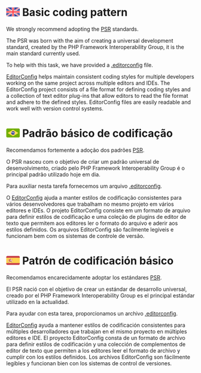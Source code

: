 # <img src="public/assets/images/reino-unido.png" alt="UK flag" style="height: 36px; width:36px; margin-bottom: -7px;"/> Basic coding pattern

We strongly recommend adopting the [PSR](https://www.php-fig.org/) standards.

The PSR was born with the aim of creating a universal development standard, created by the PHP Framework
Interoperability Group, it is the main standard currently used.

To help with this task, we have provided a [.editorconfig](.editorconfig) file.

[EditorConfig](https://editorconfig.org/) helps maintain consistent coding styles for multiple developers working on the
same project across multiple editors and IDEs. The EditorConfig project consists of a file format for defining coding
styles and a collection of text editor plug-ins that allow editors to read the file format and adhere to the defined
styles. EditorConfig files are easily readable and work well with version control systems.

# <img src="public/assets/images/brasil.png" alt="Brazil flag" style="height: 36px; width:36px; margin-bottom: -7px;"/> Padrão básico de codificação

Recomendamos fortemente a adoção dos padrões [PSR](https://www.php-fig.org/).

O PSR nasceu com o objetivo de criar um padrão universal de desenvolvimento, criado pelo PHP Framework Interoperability
Group é o principal padrão utilizado hoje em dia.

Para auxiliar nesta tarefa fornecemos um arquivo [.editorconfig](.editorconfig).

O [EditorConfig](https://editorconfig.org/) ajuda a manter estilos de codificação consistentes para vários
desenvolvedores que trabalham no mesmo projeto em vários editores e IDEs. O projeto EditorConfig consiste em um formato
de arquivo para definir estilos de codificação e uma coleção de plugins de editor de texto que permitem aos editores ler
o formato do arquivo e aderir aos estilos definidos. Os arquivos EditorConfig são facilmente legíveis e funcionam bem
com os sistemas de controle de versão.

# <img src="public/assets/images/espanha.png" alt="Spain flag" style="height: 36px; width:36px; margin-bottom: -7px;"/> Patrón de codificación básico

Recomendamos encarecidamente adoptar los estándares [PSR](https://www.php-fig.org/).

El PSR nació con el objetivo de crear un estándar de desarrollo universal, creado por el PHP Framework Interoperability
Group es el principal estándar utilizado en la actualidad.

Para ayudar con esta tarea, proporcionamos un archivo [.editorconfig](.editorconfig).

[EditorConfig](https://editorconfig.org/) ayuda a mantener estilos de codificación consistentes para múltiples
desarrolladores que trabajan en el mismo proyecto en múltiples editores e IDE. El proyecto EditorConfig consta de un
formato de archivo para definir estilos de codificación y una colección de complementos de editor de texto que permiten
a los editores leer el formato de archivo y cumplir con los estilos definidos. Los archivos EditorConfig son fácilmente
legibles y funcionan bien con los sistemas de control de versiones.

